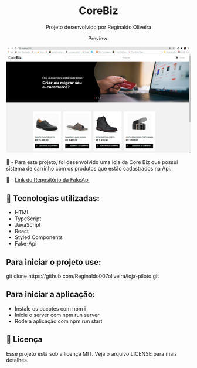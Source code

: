 <h1 align="center">CoreBiz</h1>
<p align="center">Projeto desenvolvido por Reginaldo Oliveira</p>
<p align="center">Preview:</p>
<img src="./tela1.png">


📖 -  Para este projeto, foi desenvolvido uma loja da Core Biz que possui sistema de carrinho com os produtos que estão cadastrados na Api.

📖 - <a href="https://github.com/reginaldo007oliveira">Link do Repositório da FakeApi</a>

<h2>🚀 Tecnologias utilizadas: </h2>

- HTML
- TypeScript
- JavaScript
- React
- Styled Components
- Fake-Api

<h2>Para iniciar o projeto use: </h2>
git clone https://github.com/Reginaldo007oliveira/loja-piloto.git

<h2>Para iniciar a aplicação:</h2>

- Instale os pacotes com npm i
- Inicie o server com npm run server
- Rode a aplicação com npm run start

<h2>📝 Licença</h2>
Esse projeto está sob a licença MIT. Veja o arquivo LICENSE para mais detalhes.
